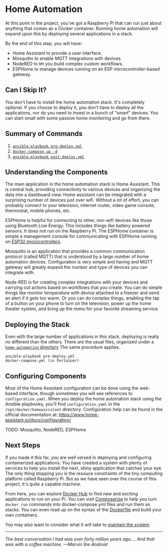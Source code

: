# Home Automation
At this point in the project, you've got a Raspberry Pi that can run just about anything that comes as a Docker container. Running home automation will expand upon this by deploying several applications in a stack.

By the end of this step, you will have:
* Home Assistant to provide a user interface.
* Mosquitto to enable MQTT integrations with devices.
* NodeRED to let you build complex custom workflows.
* ESPHome to manage devices running on an ESP microcontroller-based gateway.

## Can I Skip It?
You don't have to install the home automation stack. It's completely optional. If you choose to deploy it, you don't have to deploy all the applications, nor do you need to invest in a bunch of "smart" devices. You can start small with some passive home monitoring and go from there.

## Summary of Commands
1. [`ansible-playbook pre-deploy.yml`](https://github.com/DavesCodeMusings/CloudPi/tree/main/home-automation/pre-deploy.yml)
2. [`docker-compose up -d`](https://github.com/DavesCodeMusings/CloudPi/blob/main/home-automation/docker-compose.yml)
3. [`ansible-playbook post-deploy.yml`](https://github.com/DavesCodeMusings/CloudPi/blob/main/home-automation/post-deploy.yml)

## Understanding the Components
The main application in the home automation stack is Home Assistant. This is central hub, providing connectivity to various devices and organizing the data into a dashboard view. Home assistant can be integrated with a surprising number of devices just over wifi. Without a lot of effort, you can probably connect to your television, internet router, video game console, thermostat, mobile phones, etc.

ESPHome is helpful for connecting to other, non-wifi devices like those using Bluetooth Low Energy. This includes things like battery powered sensors. It does not run on the Raspberry Pi. The ESPHome container is simple a management console for communicating with ESPHome running on [ESP32 microcontrollers](https://en.wikipedia.org/wiki/ESP32).

Mosquitto is an application that provides a common communication protocol (called MQTT) that is understood by a large number of home automation devices. Configuration is very simple and having and MQTT gateway will greatly expand the number and type of devices you can integrate with.

Node-RED is for creating complex integrations with your devices and carrying out actions based on workflows that you create. You can do simple things like monitor temperature with device attached to a freezer and send an alert if it gets too warm. Or you can do complex things, enabling the tap of a button on your phone to turn on the television, power up the home theater system, and bring up the menu for your favorite streaming service.

## Deploying the Stack
Even with the large number of applications in this stack, deploying is really no different than the others. There are the usual files, organized under a [`home-automation` directory](https://github.com/DavesCodeMusings/CloudPi/blob/main/home-automation) The same procedure applies.

```
ansible-playbook pre-deploy.yml
docker-compose.yml (in Portainer)
```

## Configuring Components
Most of the Home Assistant configuration can be done using the web-based interface, though sometimes you will see references to `configuration.yaml`. When you deploy the home automation stack using the Ansible playbooks, you'll find `configuration.yaml` in the `/opt/docker/homeassistant` directory. Configuration help can be found in the official documentation at: https://www.home-assistant.io/docs/configuration/

TODO: Mosquitto, NodeRED, ESPHome

## Next Steps
If you made it this far, you are well versed in deploying and configuring containerized applications. You have created a system with plenty of services to help you install the next, shiny application that catches your eye. The only thing stopping you is the resouce constraints of the tiny computing platform called Raspberry Pi. But as we have seen over the course of this project, it's quite a capable machine.

From here, you can explore [Docker Hub](https://hub.docker.com/) to find new and exciting applications to run on your Pi. You can visit [Composerize](https://www.composerize.com/) to help you turn `docker run` commands into docker-compose.yml files and run them as stacks. You can even read up on the syntax of the [Dockerfile](https://docs.docker.com/engine/reference/builder/) and build your own containers.

You may also want to consider what it will take to [maintain the system](maintain-system.md).

___

_The best conversation I had was over forty million years ago…. And that was with a coffee machine. &mdash;Marvin the Android_
